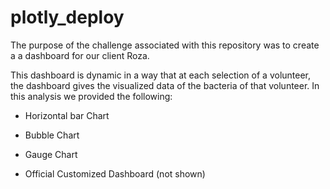# plotly_deploy

The purpose of the challenge associated with this repository was to create a a dashboard for our client Roza.

This dashboard is dynamic in a way that at each selection of a volunteer, the dashboard gives the visualized data of the bacteria of that volunteer. In this analysis we provided the following:

  - Horizontal bar Chart


  - Bubble Chart
  - Gauge Chart
  - Official Customized Dashboard (not shown)


